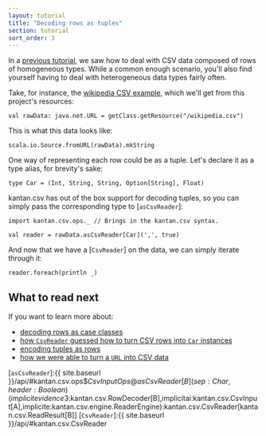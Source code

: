 ```yaml
---
layout: tutorial
title: "Decoding rows as tuples"
section: tutorial
sort_order: 3
---
```


In a [previous tutorial](rows_as_collections.html), we saw how to deal with CSV data composed of rows of homogeneous
types. While a common enough scenario, you'll also find yourself having to deal with heterogeneous data types fairly
often.

Take, for instance, the [wikipedia CSV example](https://en.wikipedia.org/wiki/Comma-separated_values#Example), which
we'll get from this project's resources:

```tut:silent
val rawData: java.net.URL = getClass.getResource("/wikipedia.csv")
```

This is what this data looks like:

```tut
scala.io.Source.fromURL(rawData).mkString
```

One way of representing each row could be as a tuple. Let's declare it as a type alias, for brevity's sake:

```tut:silent
type Car = (Int, String, String, Option[String], Float)
```

kantan.csv has out of the box support for decoding tuples, so you can simply pass the corresponding type to
[`asCsvReader`]:

```tut:silent
import kantan.csv.ops._ // Brings in the kantan.csv syntax.

val reader = rawData.asCsvReader[Car](',', true)
```

And now that we have a [`CsvReader`] on the data, we can simply iterate through it:

```tut
reader.foreach(println _)
```

## What to read next
If you want to learn more about:

* [decoding rows as case classes](rows_as_case_classes.html)
* [how `CsvReader` guessed how to turn CSV rows into `Car` instances](rows_as_arbitrary_types.html)
* [encoding tuples as rows](collections_as_rows.html)
* [how we were able to turn a `URL` into CSV data](csv_sources.html)


[`asCsvReader`]:{{ site.baseurl }}/api/#kantan.csv.ops$$CsvInputOps@asCsvReader[B](sep:Char,header:Boolean)(implicitevidence$3:kantan.csv.RowDecoder[B],implicitai:kantan.csv.CsvInput[A],implicite:kantan.csv.engine.ReaderEngine):kantan.csv.CsvReader[kantan.csv.ReadResult[B]]
[`CsvReader`]:{{ site.baseurl }}/api/#kantan.csv.CsvReader
